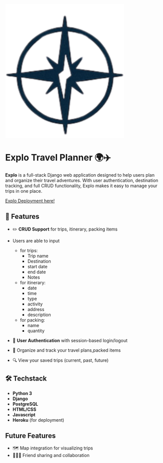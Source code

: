 ![Explo Logo](/travel/static/images/explo-logo.svg)

# Explo Travel Planner 🌍✈️

**Explo** is a full-stack Django web application designed to help users plan and organize their travel adventures. With user authentication, destination tracking, and full CRUD functionality, Explo makes it easy to manage your trips in one place.

[Explo Deployment here!](https://django-explo-a9503c630d2d.herokuapp.com/)

## 🚀 Features

- ✏️ **CRUD Support** for trips, itinerary, packing items

- Users are able to input
    * for trips:
        * Trip name
        * Destination
        * start date
        * end date
        * Notes
    * for itinerary:
        * date
        * time
        * type
        * activity
        * address
        * description
    * for packing:
        * name
        * quantity

- 👥 **User Authentication** with session-based login/logout
- 📅 Organize and track your travel plans,packed items
- 🔍 View your saved trips (current, past, future)

## 🛠️ Techstack

- **Python 3**
- **Django**
- **PostgreSQL**
- **HTML/CSS**
- **Javascript**
- **Heroku** (for deployment)


## Future Features

* 🗺️ Map integration for visualizing trips
* 🧑‍🤝‍🧑 Friend sharing and collaboration